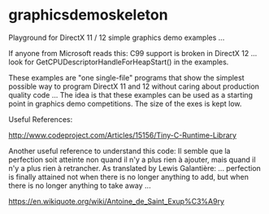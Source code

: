 # graphicsdemoskeleton
Playground for DirectX 11 / 12 simple graphics demo examples ...

If anyone from Microsoft reads this: C99 support is broken in DirectX 12 ... look for GetCPUDescriptorHandleForHeapStart() in the examples.

These examples are "one single-file" programs that show the simplest possible way to program DirectX 11 and 12 without
caring about production quality code ...
The idea is that these examples can be used as a starting point in graphics demo competitions. The size of the exes is kept low.


Useful References:

http://www.codeproject.com/Articles/15156/Tiny-C-Runtime-Library

Another useful reference to understand this code:
Il semble que la perfection soit atteinte non quand il n'y a plus rien à ajouter, mais quand il n'y a plus rien à retrancher.
As translated by Lewis Galantière: ... perfection is finally attained not when there is no longer anything to add, but when there is no longer anything to take away ...

https://en.wikiquote.org/wiki/Antoine_de_Saint_Exup%C3%A9ry

